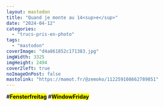 ```yaml
---
layout: mastodon
title: "Quand je monte au 14<sup>e</sup>"
date: "2024-04-12"
categories: 
  - "trucs-pris-en-photo"
tags: 
  - "mastodon"
coverImage: "d4a861852c171383.jpg"
imgWidth: 3325
imgHeight: 2494
cover2left: true
noImageOnPost: false
mastolink: "https://mamot.fr/@zemoko/112259108662789851"
---
```


<strong>#<mark lang="de">Fensterfreitag</mark> #<mark lang="en">WindowFriday</mark></strong>